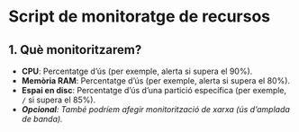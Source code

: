 # Script de monitoratge de recursos
## 1. Què monitoritzarem?

- **CPU**: Percentatge d’ús (per exemple, alerta si supera el 90%).
- **Memòria RAM**: Percentatge d’ús (per exemple, alerta si supera el 80%).
- **Espai en disc**: Percentatge d’ús d’una partició específica (per exemple, `/` si supera el 85%).
- _**Opcional**: També podríem afegir monitorització de xarxa (ús d’amplada de banda)._
